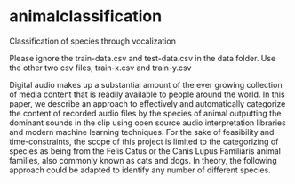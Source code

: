 # animalclassification

Classification of species through vocalization

Please ignore the train-data.csv and test-data.csv in the data folder. Use the other two csv files, train-x.csv and train-y.csv

Digital audio makes up a substantial amount of the ever growing collection of media content that is readily available to people around the world. In this paper, we describe an approach to effectively and automatically categorize the content of recorded audio files by the species of animal outputting the dominant sounds in the clip using open source audio interpretation libraries and modern machine learning techniques. For the sake of feasibility and time-constraints, the scope of this project is limited to the categorizing of species as being from the Felis Catus or the Canis Lupus Familiaris animal families, also commonly known as cats and dogs. In theory, the following approach could be adapted to identify any number of different species.
